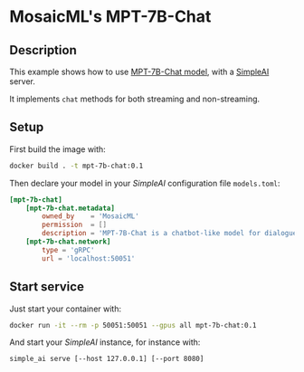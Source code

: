 # MosaicML's MPT-7B-Chat

## Description

This example shows how to use [MPT-7B-Chat model](https://www.mosaicml.com/blog/mpt-7b), with a [SimpleAI](https://github.com/lhenault/simpleAI) server.

It implements `chat` methods for both streaming and non-streaming.

## Setup

First build the image with:

```bash
docker build . -t mpt-7b-chat:0.1
```

Then declare your model in your *SimpleAI* configuration file `models.toml`:

```toml
[mpt-7b-chat]
    [mpt-7b-chat.metadata]
        owned_by    = 'MosaicML'
        permission  = []
        description = 'MPT-7B-Chat is a chatbot-like model for dialogue generation. Built by finetuning MPT-7B on the ShareGPT-Vicuna, HC3, Alpaca, Helpful and Harmless, and Evol-Instruct datasets.'
    [mpt-7b-chat.network]
        type = 'gRPC'
        url = 'localhost:50051'
```

## Start service

Just start your container with:

```bash
docker run -it --rm -p 50051:50051 --gpus all mpt-7b-chat:0.1
```

And start your *SimpleAI* instance, for instance with:

```bash
simple_ai serve [--host 127.0.0.1] [--port 8080]
```
